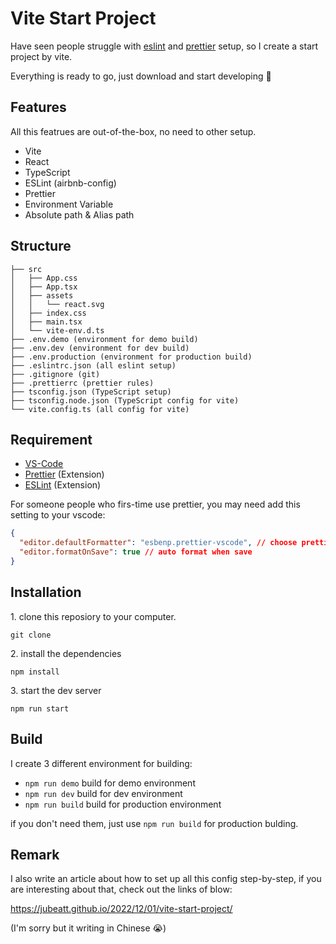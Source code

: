 # Vite Start Project

Have seen people struggle with [eslint](https://eslint.org/) and [prettier](https://prettier.io/) setup, so I create a start project by vite.

Everything is ready to go, just download and start developing 🎉

## Features

All this featrues are out-of-the-box, no need to other setup.

- Vite
- React
- TypeScript
- ESLint (airbnb-config)
- Prettier
- Environment Variable
- Absolute path & Alias path

## Structure

```
├── src
│   ├── App.css
│   ├── App.tsx
│   ├── assets
│   │   └── react.svg
│   ├── index.css
│   ├── main.tsx
│   └── vite-env.d.ts
├── .env.demo (environment for demo build)
├── .env.dev (environment for dev build)
├── .env.production (environment for production build)
├── .eslintrc.json (all eslint setup)
├── .gitignore (git)
├── .prettierrc (prettier rules)
├── tsconfig.json (TypeScript setup)
├── tsconfig.node.json (TypeScript config for vite)
└── vite.config.ts (all config for vite)
```

## Requirement

- [VS-Code](https://code.visualstudio.com/)
- [Prettier](https://marketplace.visualstudio.com/items?itemName=esbenp.prettier-vscode) (Extension)
- [ESLint](https://marketplace.visualstudio.com/items?itemName=dbaeumer.vscode-eslint) (Extension)

For someone people who firs-time use prettier, you may need add this setting to your vscode:

```json
{
  "editor.defaultFormatter": "esbenp.prettier-vscode", // choose prettier by default formatter
  "editor.formatOnSave": true // auto format when save
}
```

## Installation

1\. clone this reposiory to your computer.

```
git clone
```

2\. install the dependencies

```
npm install
```

3\. start the dev server

```
npm run start
```

## Build

I create 3 different environment for building:

- `npm run demo` build for demo environment
- `npm run dev` build for dev environment
- `npm run build` build for production environment

if you don't need them, just use `npm run build` for production bulding.

## Remark

I also write an article about how to set up all this config step-by-step, if you are interesting about that, check out the links of blow:

https://jubeatt.github.io/2022/12/01/vite-start-project/

(I'm sorry but it writing in Chinese 😭)
